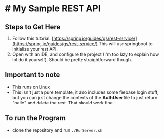# # My Sample REST API
## Steps to Get Here
1) Follow this tutorial: [https://spring.io/guides/gs/rest-service/](https://spring.io/guides/gs/rest-service/)
This will use springboot to initialize your rest API. 
2) Open with an IDE, and configure the project (I'm too lazy to explain how lol do it yourself). Should be pretty straightforward though.

## Important to note
* This runs on Linux
* This isn't just a pure template, it also includes some firebase login stuff, but you can just change the contents of the **AuthUser** file to just return "hello" and delete the rest. That should work fine.

## To run the Program
* clone the repository and run  ```./RunServer.sh``` 
